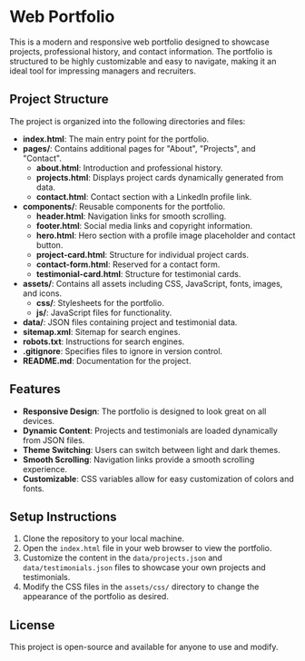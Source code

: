 # Web Portfolio

This is a modern and responsive web portfolio designed to showcase projects, professional history, and contact information. The portfolio is structured to be highly customizable and easy to navigate, making it an ideal tool for impressing managers and recruiters.

## Project Structure

The project is organized into the following directories and files:

- **index.html**: The main entry point for the portfolio.
- **pages/**: Contains additional pages for "About", "Projects", and "Contact".
  - **about.html**: Introduction and professional history.
  - **projects.html**: Displays project cards dynamically generated from data.
  - **contact.html**: Contact section with a LinkedIn profile link.
- **components/**: Reusable components for the portfolio.
  - **header.html**: Navigation links for smooth scrolling.
  - **footer.html**: Social media links and copyright information.
  - **hero.html**: Hero section with a profile image placeholder and contact button.
  - **project-card.html**: Structure for individual project cards.
  - **contact-form.html**: Reserved for a contact form.
  - **testimonial-card.html**: Structure for testimonial cards.
- **assets/**: Contains all assets including CSS, JavaScript, fonts, images, and icons.
  - **css/**: Stylesheets for the portfolio.
  - **js/**: JavaScript files for functionality.
- **data/**: JSON files containing project and testimonial data.
- **sitemap.xml**: Sitemap for search engines.
- **robots.txt**: Instructions for search engines.
- **.gitignore**: Specifies files to ignore in version control.
- **README.md**: Documentation for the project.

## Features

- **Responsive Design**: The portfolio is designed to look great on all devices.
- **Dynamic Content**: Projects and testimonials are loaded dynamically from JSON files.
- **Theme Switching**: Users can switch between light and dark themes.
- **Smooth Scrolling**: Navigation links provide a smooth scrolling experience.
- **Customizable**: CSS variables allow for easy customization of colors and fonts.

## Setup Instructions

1. Clone the repository to your local machine.
2. Open the `index.html` file in your web browser to view the portfolio.
3. Customize the content in the `data/projects.json` and `data/testimonials.json` files to showcase your own projects and testimonials.
4. Modify the CSS files in the `assets/css/` directory to change the appearance of the portfolio as desired.

## License

This project is open-source and available for anyone to use and modify.